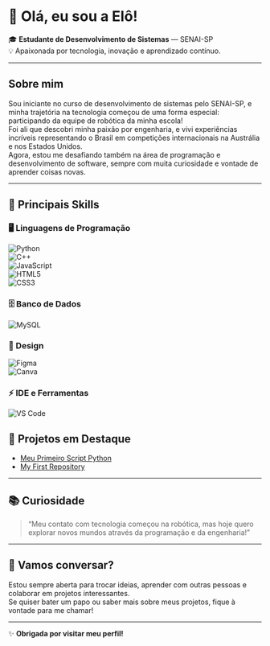 # 👋 Olá, eu sou a Elô!

🎓 **Estudante de Desenvolvimento de Sistemas** — SENAI-SP  
💡 Apaixonada por tecnologia, inovação e aprendizado contínuo.

---

## Sobre mim

Sou iniciante no curso de desenvolvimento de sistemas pelo SENAI-SP, e minha trajetória na tecnologia começou de uma forma especial: participando da equipe de robótica da minha escola!  
Foi ali que descobri minha paixão por engenharia, e vivi experiências incríveis representando o Brasil em competições internacionais na Austrália e nos Estados Unidos.  
Agora, estou me desafiando também na área de programação e desenvolvimento de software, sempre com muita curiosidade e vontade de aprender coisas novas.

---

## 🚀 Principais Skills  

### 🖥️ Linguagens de Programação  
![Python](https://img.shields.io/badge/Python-3776AB?style=for-the-badge&logo=python&logoColor=white)  
![C++](https://img.shields.io/badge/C++-00599C?style=for-the-badge&logo=cplusplus&logoColor=white)  
![JavaScript](https://img.shields.io/badge/JavaScript-323330?style=for-the-badge&logo=javascript&logoColor=F7DF1E)  
![HTML5](https://img.shields.io/badge/HTML5-E34F26?style=for-the-badge&logo=html5&logoColor=white)  
![CSS3](https://img.shields.io/badge/CSS3-1572B6?style=for-the-badge&logo=css3&logoColor=white)  

### 🗄️ Banco de Dados  
![MySQL](https://img.shields.io/badge/MySQL-4479A1?style=for-the-badge&logo=mysql&logoColor=white)  

### 🎨 Design  
![Figma](https://img.shields.io/badge/Figma-F24E1E?style=for-the-badge&logo=figma&logoColor=white)  
![Canva](https://img.shields.io/badge/Canva-00C4CC?style=for-the-badge&logo=canva&logoColor=white)  

### ⚡ IDE e Ferramentas  
![VS Code](https://img.shields.io/badge/VS_Code-0078D4?style=for-the-badge&logo=visualstudiocode&logoColor=white) 

## 🌟 Projetos em Destaque

- [Meu Primeiro Script Python](https://github.com/Elo-Carvalho-senai/meu-primeiro-script-python)  
- [My First Repository](https://github.com/Elo-Carvalho-senai/my-first-repository)  

---

## 📚 Curiosidade

> “Meu contato com tecnologia começou na robótica, mas hoje quero explorar novos mundos através da programação e da engenharia!”

---

## 💬 Vamos conversar?

Estou sempre aberta para trocar ideias, aprender com outras pessoas e colaborar em projetos interessantes.  
Se quiser bater um papo ou saber mais sobre meus projetos, fique à vontade para me chamar!

---

✨ **Obrigada por visitar meu perfil!**
